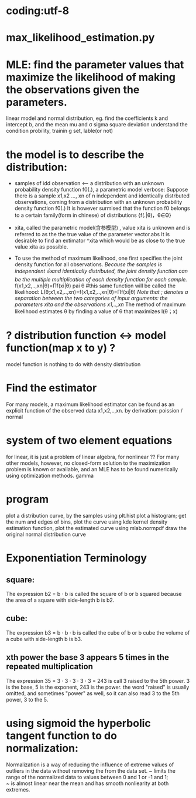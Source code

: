 # coding:utf-8
# max_likelihood_estimation.py
# MLE: find the parameter values that maximize the likelihood of making the observations given the parameters.
linear model and normal distribution,
eg. find the coefficients k and intercept b, and the mean mu and σ sigma square deviation
understand the condition probility, trainin       g set, lable(or not)

# the model is to describe the distribution:
* samples of idd observation <-- a distribution  with an unknown probability density function f0(.), a parametric model
verbose: Suppose there is a sample x1,x2 ..., xn of n independent and identically distrbuted observations, 
coming from a distribution with an unknown probability density function f0(.)
It is however surmised that the function f0 belongs to a certain family(form in chinese) of distributions {f(.|θ)，θ∈Θ}

* xita, called the parametric model(含参模型) ,  value xita is unknown and is referred to as the the true value of the parameter vector.abs
It is desirable to find an extimator ^xita which would be as close to the true value xita as possible.

* To use the method of maximum likelihood, one first specifies the joint density function for all observations. 
*Because the samples is independent :+1:and identically distributed, 
the joint density function can be the multiple multiplication of each density function for each sample.*
f(x1,x2,..,xn|θ)=Πf(xi|θ)  pai θ
#this same function will be called the likelihood:
L(θ;x1,x2,..,xn)=f(x1,x2,..,xn|θ)=Πf(xi|θ)
*Note that ; denotes a separation between the two categories of input arguments: the parameters xita and the observations x1,..,xn*
The method of maximum likelihood estimates θ by finding a value of θ that maximizes l(θ；x)
# ? distribution function <-> model function(map x to y) ?
model function is nothing to do with density distribution

# Find the estimator
For many models, a maximum likelihood estimator can be found as an explicit function of the observed data x1,x2,..,xn.
by derivation: poission / normal 
# system of two element equations
for linear, it is just a problem of linear algebra, for nonlinear ??
For many other models, however, no closed-form solution to the maximization problem is known or available, 
and an MLE has to be found numerically using optimization methods. 
gamma

# program
plot a distribution curve, by the samples
using plt.hist plot a histogram;   get the num and edges of bins, plot the curve
using kde kernel density estimation function, plot the estimated curve
using mlab.normpdf draw the original normal distribution curve




# Exponentiation Terminology
## square:
The expression b2 = b ⋅ b is called the square of b or b squared because the area of a square with side-length b is b2.

## cube:
The expression b3 = b ⋅ b ⋅ b is called the cube of b or b cube the volume of a cube with side-length b is b3.

## xth power  the base 3 appears 5 times in the repeated multiplication
The expression 35 = 3 ⋅ 3 ⋅ 3 ⋅ 3 ⋅ 3 = 243 is call 3 raised to the 5th power. 3 is the base, 5 is the exponent, 243 is the power.
the word "raised" is usually omitted, and sometimes "power" as well, so it can also read 3 to the 5th power,  3 to the 5.


# using sigmoid the hyperbolic tangent function to do normalization:
Normalization is a way of reducing the influence of extreme values of outliers in the data without removing the from the data set.
~ limits the range of the normalized data to values between 0 and 1 or -1 and 1;  
~ is almost linear near the mean 
and has smooth nonliearity at both extremes.